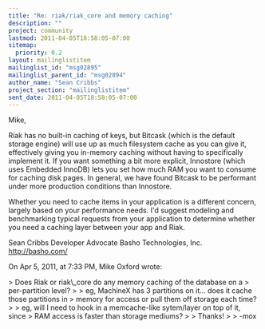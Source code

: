 ```yaml
---
title: "Re: riak/riak_core and memory caching"
description: ""
project: community
lastmod: 2011-04-05T18:58:05-07:00
sitemap:
  priority: 0.2
layout: mailinglistitem
mailinglist_id: "msg02895"
mailinglist_parent_id: "msg02894"
author_name: "Sean Cribbs"
project_section: "mailinglistitem"
sent_date: 2011-04-05T18:58:05-07:00
---
```



Mike,

Riak has no built-in caching of keys, but Bitcask (which is the default storage 
engine) will use up as much filesystem cache as you can give it, effectively 
giving you in-memory caching without having to specifically implement it. If 
you want something a bit more explicit, Innostore (which uses Embedded InnoDB) 
lets you set how much RAM you want to consume for caching disk pages. In 
general, we have found Bitcask to be performant under more production 
conditions than Innostore.

Whether you need to cache items in your application is a different concern, 
largely based on your performance needs. I'd suggest modeling and benchmarking 
typical requests from your application to determine whether you need a caching 
layer between your app and Riak.

Sean Cribbs 
Developer Advocate
Basho Technologies, Inc.
http://basho.com/

On Apr 5, 2011, at 7:33 PM, Mike Oxford wrote:

&gt; Does Riak or riak\\_core do any memory caching of the database on a 
&gt; per-partition level?
&gt; 
&gt; eg, MachineX has 3 partitions on it... does it cache those partitions in 
&gt; memory for access or pull them off storage each time?
&gt; 
&gt; eg, will I need to hook in a memcache-like sytem/layer on top of it, since 
&gt; RAM access is faster than storage mediums?
&gt; 
&gt; Thanks!
&gt; 
&gt; -mox
